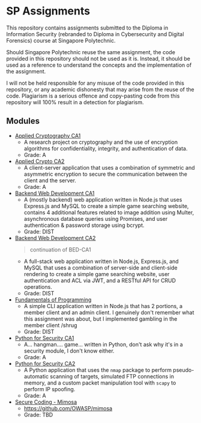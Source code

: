 # SP Assignments
This repository contains assignments submitted to the Diploma in Information Security (rebranded to Diploma in Cybersecurity and Digital Forensics) course at Singapore Polytechnic.

Should Singapore Polytechnic reuse the same assignment, the code provided in this repository should not be used as it is. Instead, it should be used as a reference to understand the concepts and the implementation of the assignment.

I will not be held responsible for any misuse of the code provided in this repository, or any academic dishonesty that may arise from the reuse of the code. Plagiarism is a serious offence and copy-pasting code from this repository will 100% result in a detection for plagiarism.

## Modules
- [Applied Cryptography CA1](./ACG-CA1/)
    * A research project on cryptography and the use of encryption algorithms for confidentiality, integrity, and authentication of data.
    * Grade: A
- [Applied Crypto CA2](./ACG-CA2/)
    * A client-server application that uses a combination of symmetric and asymmetric encryption to secure the communication between the client and the server.
    * Grade: A
- [Backend Web Development CA1](./BED-CA1/)
    * A (mostly backend) web application written in Node.js that uses Express.js and MySQL to create a simple game searching website, contains 4 additional features related to image addition using Multer, asynchronous database queries using Promises, and user authentication & password storage using bcrypt.
    * Grade: DIST
- [Backend Web Development CA2](./BED-CA2/)
    > continuation of BED-CA1
    * A full-stack web application written in Node.js, Express.js, and MySQL that uses a combination of server-side and client-side rendering to create a simple game searching website, user authentication and ACL via JWT, and a RESTful API for CRUD operations.
    * Grade: DIST
- [Fundamentals of Programming](./FOP-CA2/)
    * A simple CLI application written in Node.js that has 2 portions, a member client and an admin client. I genuinely don't remember what this assignment was about, but I implemented gambling in the member client /shrug
    * Grade: DIST
- [Python for Security CA1](./PSEC-CA1/)
    * A... hangman.... game... written in Python, don't ask why it's in a security module, I don't know either.
    * Grade: A
- [Python for Security CA2](./PSEC-CA2/)
    * A Python application that uses the `nmap` package to perform pseudo-automatic scanning of targets, simulated FTP connections in memory, and a custom packet manipulation tool with `scapy` to perform IP spoofing.
    * Grade: A
- [Secure Coding - Mimosa](./SC-Mimosa/)
    * https://github.com/OWASP/mimosa
    * Grade: TBD